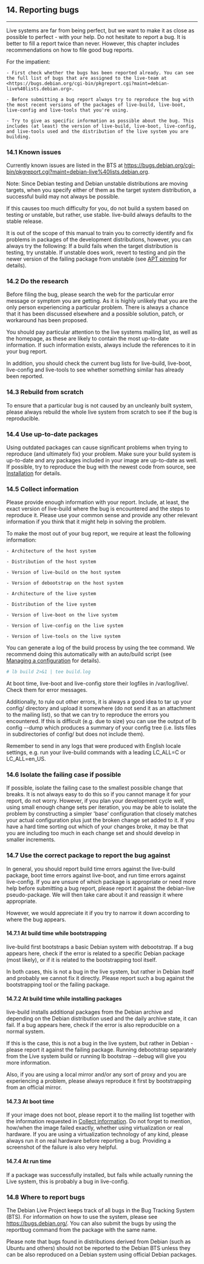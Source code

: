 
## 14. Reporting bugs
--------

Live systems are far from being perfect, but we want to make it as close as possible to perfect - with your help. Do not hesitate to report a bug. It is better to fill a report twice than never. However, this chapter includes recommendations on how to file good bug reports.

For the impatient:

    - First check whether the bugs has been reported already. You can see the full list of bugs that are assigned to the live-team at <https://bugs.debian.org/cgi-bin/pkgreport.cgi?maint=debian-live%40lists.debian.org>.

    - Before submitting a bug report always try to reproduce the bug with the most recent versions of the packages of live-build, live-boot, live-config and live-tools that you're using.

    - Try to give as specific information as possible about the bug. This includes (at least) the version of live-build, live-boot, live-config, and live-tools used and the distribution of the live system you are building.

### 14.1 Known issues

Currently known issues are listed in the BTS at <https://bugs.debian.org/cgi-bin/pkgreport.cgi?maint=debian-live%40lists.debian.org>.

Note: Since Debian testing and Debian unstable distributions are moving targets, when you specify either of them as the target system distribution, a successful build may not always be possible.

If this causes too much difficulty for you, do not build a system based on testing or unstable, but rather, use stable. live-build always defaults to the stable release.

It is out of the scope of this manual to train you to correctly identify and fix problems in packages of the development distributions, however, you can always try the following: If a build fails when the target distribution is testing, try unstable. If unstable does work, revert to testing and pin the newer version of the failing package from unstable (see [APT pinning](8.Customizing_package_installation.md#845-apt-pinning) for details).

### 14.2 Do the research

Before filing the bug, please search the web for the particular error message or symptom you are getting. As it is highly unlikely that you are the only person experiencing a particular problem. There is always a chance that it has been discussed elsewhere and a possible solution, patch, or workaround has been proposed.

You should pay particular attention to the live systems mailing list, as well as the homepage, as these are likely to contain the most up-to-date information. If such information exists, always include the references to it in your bug report.

In addition, you should check the current bug lists for live-build, live-boot, live-config and live-tools to see whether something similar has already been reported.

### 14.3 Rebuild from scratch

To ensure that a particular bug is not caused by an uncleanly built system, please always rebuild the whole live system from scratch to see if the bug is reproducible.

### 14.4 Use up-to-date packages

Using outdated packages can cause significant problems when trying to reproduce (and ultimately fix) your problem. Make sure your build system is up-to-date and any packages included in your image are up-to-date as well. If possible, try to reproduce the bug with the newest code from source, see [Installation](3.Installation.md) for details.

### 14.5 Collect information

Please provide enough information with your report. Include, at least, the exact version of live-build where the bug is encountered and the steps to reproduce it. Please use your common sense and provide any other relevant information if you think that it might help in solving the problem.

To make the most out of your bug report, we require at least the following information:

    - Architecture of the host system

    - Distribution of the host system

    - Version of live-build on the host system

    - Version of debootstrap on the host system

    - Architecture of the live system

    - Distribution of the live system

    - Version of live-boot on the live system

    - Version of live-config on the live system

    - Version of live-tools on the live system

You can generate a log of the build process by using the tee command. We recommend doing this automatically with an auto/build script (see [Managing a configuration](6.Managing_a_configuration.md) for details).

```bash
# lb build 2>&1 | tee build.log
```

At boot time, live-boot and live-config store their logfiles in /var/log/live/. Check them for error messages.

Additionally, to rule out other errors, it is always a good idea to tar up your config/ directory and upload it somewhere (do not send it as an attachment to the mailing list), so that we can try to reproduce the errors you encountered. If this is difficult (e.g. due to size) you can use the output of lb config --dump which produces a summary of your config tree (i.e. lists files in subdirectories of config/ but does not include them).

Remember to send in any logs that were produced with English locale settings, e.g. run your live-build commands with a leading LC_ALL=C or LC_ALL=en_US.

### 14.6 Isolate the failing case if possible

If possible, isolate the failing case to the smallest possible change that breaks. It is not always easy to do this so if you cannot manage it for your report, do not worry. However, if you plan your development cycle well, using small enough change sets per iteration, you may be able to isolate the problem by constructing a simpler 'base' configuration that closely matches your actual configuration plus just the broken change set added to it. If you have a hard time sorting out which of your changes broke, it may be that you are including too much in each change set and should develop in smaller increments.

### 14.7 Use the correct package to report the bug against

In general, you should report build time errors against the live-build package, boot time errors against live-boot, and run time errors against live-config. If you are unsure of which package is appropriate or need more help before submitting a bug report, please report it against the debian-live pseudo-package. We will then take care about it and reassign it where appropriate.

However, we would appreciate it if you try to narrow it down according to where the bug appears.

#### 14.7.1 At build time while bootstrapping

live-build first bootstraps a basic Debian system with debootstrap. If a bug appears here, check if the error is related to a specific Debian package (most likely), or if it is related to the bootstrapping tool itself.

In both cases, this is not a bug in the live system, but rather in Debian itself and probably we cannot fix it directly. Please report such a bug against the bootstrapping tool or the failing package.

#### 14.7.2 At build time while installing packages

live-build installs additional packages from the Debian archive and depending on the Debian distribution used and the daily archive state, it can fail. If a bug appears here, check if the error is also reproducible on a normal system.

If this is the case, this is not a bug in the live system, but rather in Debian - please report it against the failing package. Running debootstrap separately from the Live system build or running lb bootstrap --debug will give you more information.

Also, if you are using a local mirror and/or any sort of proxy and you are experiencing a problem, please always reproduce it first by bootstrapping from an official mirror.

#### 14.7.3 At boot time

If your image does not boot, please report it to the mailing list together with the information requested in [Collect information](#145-collect-information). Do not forget to mention, how/when the image failed exactly, whether using virtualization or real hardware. If you are using a virtualization technology of any kind, please always run it on real hardware before reporting a bug. Providing a screenshot of the failure is also very helpful.

#### 14.7.4 At run time

If a package was successfully installed, but fails while actually running the Live system, this is probably a bug in live-config.

### 14.8 Where to report bugs

The Debian Live Project keeps track of all bugs in the Bug Tracking System (BTS). For information on how to use the system, please see <https://bugs.debian.org/>. You can also submit the bugs by using the reportbug command from the package with the same name.

Please note that bugs found in distributions derived from Debian (such as Ubuntu and others) should not be reported to the Debian BTS unless they can be also reproduced on a Debian system using official Debian packages.
